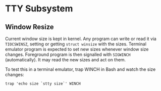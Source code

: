 TTY Subsystem
=============

Window Resize
-------------

Current window size is kept in kernel. Any program can write or read it
via `TIOCSWINSZ`, setting or getting `struct winsize` with the sizes.
Terminal emulator program is expected to set new sizes whenever
window size changes. Foreground program is then signalled with `SIGWINCH`
(automatically). It may read the new sizes and act on them.

To test this in a terminal emulator, trap WINCH in Bash
and watch the size changes:

    trap 'echo size `stty size`' WINCH
